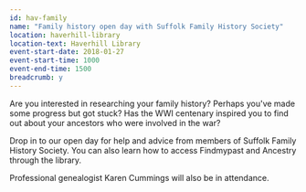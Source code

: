```yaml
---
id: hav-family
name: "Family history open day with Suffolk Family History Society"
location: haverhill-library
location-text: Haverhill Library
event-start-date: 2018-01-27
event-start-time: 1000
event-end-time: 1500
breadcrumb: y
---
```


Are you interested in researching your family history? Perhaps you've made some progress but got stuck? Has the WWI centenary inspired you to find out about your ancestors who were involved in the war?

Drop in to our open day for help and advice from members of Suffolk Family History Society. You can also learn how to access Findmypast and Ancestry through the library.

Professional genealogist Karen Cummings will also be in attendance.
